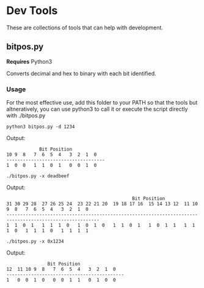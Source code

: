 # Dev Tools

These are collections of tools that can help with development.


## bitpos.py
**Requires** Python3

Converts decimal and hex to binary with each bit identified.

### Usage

For the most effective use, add this folder to your PATH so that the tools but altneratively, you can use python3 to call it or execute the script directly with ./bitpos.py

`python3 bitpos.py -d 1234`

Output:
```
            Bit Position            
10 9  8   7  6  5  4   3  2  1  0   
------------------------------------
1  0  0   1  1  0  1   0  0  1  0   
```

`./bitpos.py -x deadbeef`

Output:
```
                                              Bit Position                                              
31 30 29 28  27 26 25 24  23 22 21 20  19 18 17 16  15 14 13 12  11 10 9  8   7  6  5  4   3  2  1  0   
--------------------------------------------------------------------------------------------------------
1  1  0  1   1  1  1  0   1  0  1  0   1  1  0  1   1  0  1  1   1  1  1  0   1  1  1  0   1  1  1  1   
```

`./bitpos.py -x 0x1234`

Output:
```
               Bit Position                
12  11 10 9  8   7  6  5  4   3  2  1  0   
-------------------------------------------
1   0  0  1  0   0  0  1  1   0  1  0  0   
```

